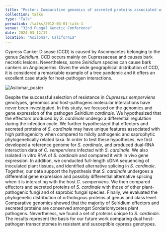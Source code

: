 ```yaml
---
title: "Poster: Comparative genomics of secreted proteins associated with the virulence of _Seiridium cardinale_"
collection: talks
type: "Talk"
permalink: /talks/2012-03-01-talk-1
venue: "32nd Fungal Genetic Conference"
date: 2024-03-12/17
location: "Asilomar, California"
---
```




Cypress Canker Disease (CCD) is caused by Ascomycetes belonging to the genus _Seiridium_. CCD occurs mainly on Cupressaceae and causes bark necrotic lesions. Nevertheless, some _Seiridium_ species can cause bark cankers on Angiosperms. Given the wide geographical distribution of CCD, it is considered a remarkable example of a tree pandemic and it offers an excellent case study for host-pathogen interactions.

<img src="../images/asilomar.jpg" alt="Asilomar_poster">

Despite the successful selection of resistance in _Cupressus semperviens_ genotypes, genomics and host-pathogens molecular interactions have never been investigated. In this study, we focused on the genomics and gene expression of the pathogen _Seiridium cardinale_. We hypothesized that the effectors produced by _S. cardinale_ undergo a differential regulation during the infection cycle. We further hypothesized that effectors and secreted proteins of _S. cardinale_ may have unique features associated with high pathogenicity when compared to mildly pathogenic and saprophytic phylogenetically related taxa. In order to test these hypotheses, we first developed a reference genome for _S. cardinale_, and produced dual-RNA interaction data of _C. semperviens_ infected with _S. cardinale_. We also isolated in vitro RNA of _S. cardinale_ and compared it with in vivo gene expression. In addition, we conducted full-length cDNA sequencing of inoculated plant tissues, and identified alternative splicing in _S. cardinale_. Together, our data support the hypothesis that _S. cardinale_ undergoes a differential gene expression and possibly differential alternative splicing when it is interacting with the host _C. semperviens_. We then compared effectors and secreted proteins of _S. cardinale_ with those of other plant-pathogenic fungi and of saprobic fungal species. Finally, we evaluated the phylogenetic distribution of orthologous proteins at genus and class level. Comparative genomics showed that the majority of Seiridium effectors and secreted proteins are conserved amongst Sordariomycetes plant pathogens. Nevertheless, we found a set of proteins unique to _S. cardinale_. The results represent the basis for our future work comparing dual host-pathogen transcriptomes in resistant and susceptible cypress genotypes.  




